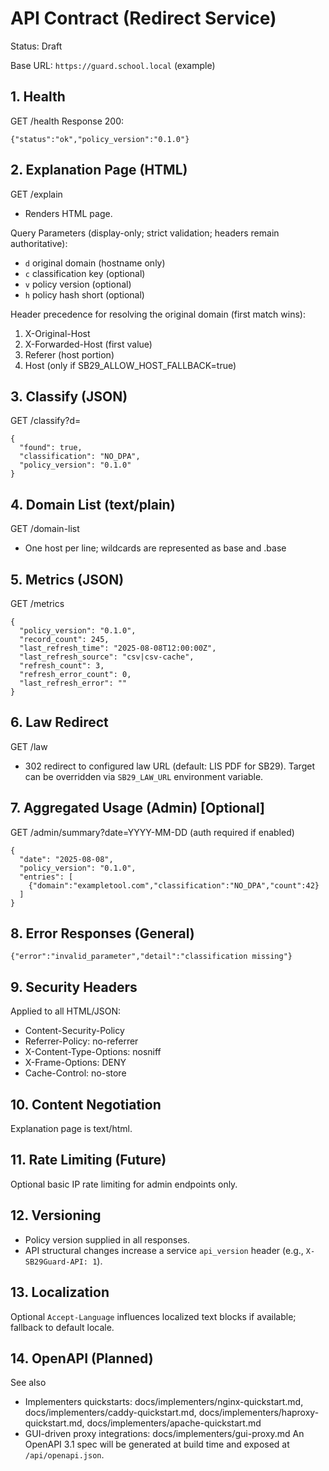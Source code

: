 # API Contract (Redirect Service)

Status: Draft

Base URL: `https://guard.school.local` (example)

## 1. Health
GET /health
Response 200:
```
{"status":"ok","policy_version":"0.1.0"}
```

## 2. Explanation Page (HTML)
GET /explain
- Renders HTML page.

Query Parameters (display-only; strict validation; headers remain authoritative):
- `d` original domain (hostname only)
- `c` classification key (optional)
- `v` policy version (optional)
- `h` policy hash short (optional)

Header precedence for resolving the original domain (first match wins):
1. X-Original-Host
2. X-Forwarded-Host (first value)
3. Referer (host portion)
4. Host (only if SB29_ALLOW_HOST_FALLBACK=true)

## 3. Classify (JSON)
GET /classify?d=<domain>
```
{
  "found": true,
  "classification": "NO_DPA",
  "policy_version": "0.1.0"
}
```

## 4. Domain List (text/plain)
GET /domain-list
- One host per line; wildcards are represented as base and .base

## 5. Metrics (JSON)
GET /metrics
```
{
  "policy_version": "0.1.0",
  "record_count": 245,
  "last_refresh_time": "2025-08-08T12:00:00Z",
  "last_refresh_source": "csv|csv-cache",
  "refresh_count": 3,
  "refresh_error_count": 0,
  "last_refresh_error": ""
}
```

## 6. Law Redirect
GET /law
- 302 redirect to configured law URL (default: LIS PDF for SB29). Target can be overridden via `SB29_LAW_URL` environment variable.

## 7. Aggregated Usage (Admin) [Optional]
GET /admin/summary?date=YYYY-MM-DD (auth required if enabled)
```
{
  "date": "2025-08-08",
  "policy_version": "0.1.0",
  "entries": [
    {"domain":"exampletool.com","classification":"NO_DPA","count":42}
  ]
}
```

## 8. Error Responses (General)
```
{"error":"invalid_parameter","detail":"classification missing"}
```

## 9. Security Headers
Applied to all HTML/JSON:
- Content-Security-Policy
- Referrer-Policy: no-referrer
- X-Content-Type-Options: nosniff
- X-Frame-Options: DENY
- Cache-Control: no-store

## 10. Content Negotiation
Explanation page is text/html.

## 11. Rate Limiting (Future)
Optional basic IP rate limiting for admin endpoints only.

## 12. Versioning
- Policy version supplied in all responses.
- API structural changes increase a service `api_version` header (e.g., `X-SB29Guard-API: 1`).

## 13. Localization
Optional `Accept-Language` influences localized text blocks if available; fallback to default locale.

## 14. OpenAPI (Planned)

See also
- Implementers quickstarts: docs/implementers/nginx-quickstart.md, docs/implementers/caddy-quickstart.md, docs/implementers/haproxy-quickstart.md, docs/implementers/apache-quickstart.md
- GUI-driven proxy integrations: docs/implementers/gui-proxy.md
An OpenAPI 3.1 spec will be generated at build time and exposed at `/api/openapi.json`.
